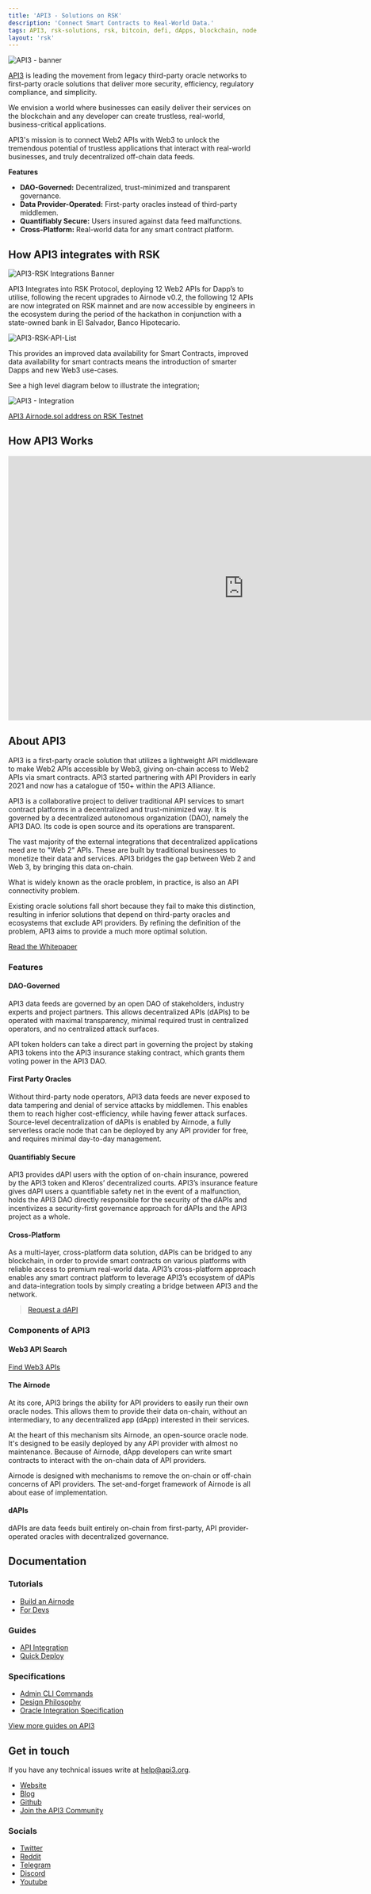 ```yaml
---
title: 'API3 - Solutions on RSK'
description: 'Connect Smart Contracts to Real-World Data.'
tags: API3, rsk-solutions, rsk, bitcoin, defi, dApps, blockchain, node, smart-contracts, oracles
layout: 'rsk'
---
```


![API3 - banner](/assets/img/solutions/api3/api3-banner.png)

[API3](https://api3.org/) is leading the movement from legacy third-party oracle networks to first-party oracle solutions that deliver more security, efficiency, regulatory compliance, and simplicity.

We envision a world where businesses can easily deliver their services on the blockchain and any developer can create trustless, real-world, business-critical applications.

API3's mission is to connect Web2 APIs with Web3 to unlock the tremendous potential of trustless applications that interact with real-world businesses, and truly decentralized off-chain data feeds.


**Features**

- **DAO-Governed:**
Decentralized, trust-minimized and transparent governance.
- **Data Provider-Operated:**
First-party oracles instead of third-party middlemen.
- **Quantifiably Secure:**
Users insured against data feed malfunctions.
- **Cross-Platform:**
Real-world data for any smart contract platform.

## How API3 integrates with RSK

![API3-RSK Integrations Banner](/assets/img/solutions/api3/rsk-api3-integrations-banner.jpg)

API3 Integrates into RSK Protocol, deploying 12 Web2 APIs for Dapp’s to utilise, following the recent upgrades to Airnode v0.2, the following 12 APIs are now integrated on RSK mainnet and are now accessible by engineers in the ecosystem during the period of the hackathon in conjunction with a state-owned bank in El Salvador, Banco Hipotecario.

![API3-RSK-API-List](/assets/img/solutions/api3/rsk-api-list.png)

This provides an improved data availability for Smart Contracts, improved data availability for smart contracts means the introduction of smarter Dapps and new Web3 use-cases.

See a high level diagram below to illustrate the integration;

![API3 - Integration](/assets/img/solutions/api3/rsk-api3-integrations.png)

[API3 Airnode.sol address on RSK Testnet](https://explorer.testnet.rsk.co/address/0x1190a5e1f2afe4c8128fd820a7ac85a95a9e6e3e?__ctab=general)

## How API3 Works

<div class="video-container">
  <iframe width="949" height="534" src="https://www.youtube.com/embed/pWxfLDC78xU" frameborder="0" allow="accelerometer; autoplay; encrypted-media; gyroscope; picture-in-picture" allowfullscreen></iframe>
</div>

## About API3

API3 is a first-party oracle solution that utilizes a lightweight API middleware to make Web2 APIs accessible by Web3, giving on-chain access to Web2 APIs via smart contracts. API3 started partnering with API Providers in early 2021 and now has a catalogue of 150+ within the API3 Alliance.

API3 is a collaborative project to deliver traditional API services to smart contract platforms in a decentralized and trust-minimized way. It is governed by a decentralized autonomous organization (DAO), namely the API3 DAO. Its code is open source and its operations are transparent.

The vast majority of the external integrations that decentralized applications need are to "Web 2" APIs. These are built by traditional businesses to monetize their data and services. API3 bridges the gap between Web 2 and Web 3, by bringing this data on-chain.

What is widely known as the oracle problem, in practice, is also an API connectivity problem.

Existing oracle solutions fall short because they fail to make this distinction, resulting in inferior solutions that depend on third-party oracles and ecosystems that exclude API providers. By refining the definition of the problem, API3 aims to provide a much more optimal solution.

[Read the Whitepaper](https://docs.api3.org/api3-whitepaper-v1.0.1.pdf)

### Features

#### DAO-Governed

API3 data feeds are governed by an open DAO of stakeholders, industry experts and project partners. This allows decentralized APIs (dAPIs) to be operated with maximal transparency, minimal required trust in centralized operators, and no centralized attack surfaces.

API token holders can take a direct part in governing the project by staking API3 tokens into the API3 insurance staking contract, which grants them voting power in the API3 DAO.

#### First Party Oracles

Without third-party node operators, API3 data feeds are never exposed to data tampering and denial of service attacks by middlemen. This enables them to reach higher cost-efficiency, while having fewer attack surfaces. Source-level decentralization of dAPIs is enabled by Airnode, a fully serverless oracle node that can be deployed by any API provider for free, and requires minimal day-to-day management.


#### Quantifiably Secure

API3 provides dAPI users with the option of on-chain insurance, powered by the API3 token and Kleros’ decentralized courts. API3’s insurance feature gives dAPI users a quantifiable safety net in the event of a malfunction, holds the API3 DAO directly responsible for the security of the dAPIs and incentivizes a security-first governance approach for dAPIs and the API3 project as a whole.

#### Cross-Platform

As a multi-layer, cross-platform data solution, dAPIs can be bridged to any blockchain, in order to provide smart contracts on various platforms with reliable access to premium real-world data. API3’s cross-platform approach enables any smart contract platform to leverage API3’s ecosystem of dAPIs and data-integration tools by simply creating a bridge between API3 and the network.

> [Request a dAPI](https://api3dao.typeform.com/to/bxxmcLuY) 

### Components of API3

#### Web3 API Search

[Find Web3 APIs](https://api3.org/apis)

#### The Airnode

At its core, API3 brings the ability for API providers to easily run their own oracle nodes. This allows them to provide their data on-chain, without an intermediary, to any decentralized app (dApp) interested in their services.

At the heart of this mechanism sits Airnode, an open-source oracle node. It's designed to be easily deployed by any API provider with almost no maintenance. Because of Airnode, dApp developers can write smart contracts to interact with the on-chain data of API providers.

Airnode is designed with mechanisms to remove the on-chain or off-chain concerns of API providers. The set-and-forget framework of Airnode is all about ease of implementation.

#### dAPIs

dAPIs are data feeds built entirely on-chain from first-party, API provider-operated oracles with decentralized governance.

## Documentation

### Tutorials

- [Build an Airnode](https://docs.api3.org/airnode/v0.2/grp-providers/guides/build-an-airnode/)
- [For Devs](https://docs.api3.org/airnode/v0.2/grp-developers/)

### Guides

- [API Integration](https://docs.api3.org/airnode/v0.2/grp-providers/guides/build-an-airnode/api-integration.html)
- [Quick Deploy](https://docs.api3.org/airnode/v0.2/grp-providers/tutorial/)

### Specifications

- [Admin CLI Commands](https://docs.api3.org/airnode/v0.2/reference/packages/admin-cli-commands.html)
- [Design Philosophy](https://docs.api3.org/airnode/v0.2/grp-providers/airnode/design-philosophy.html)
- [Oracle Integration Specification](https://docs.api3.org/airnode/v0.2/reference/specifications/ois.html)

[View more guides on API3](https://docs.api3.org/)

## Get in touch

If you have any technical issues write at [help@api3.org](mailto:help@api3.org).

- [Website](https://api3.org/)
- [Blog](https://medium.com/api3)
- [Github](https://github.com/api3dao)
- [Join the API3 Community](https://forum.api3.org/)

### Socials

- [Twitter](https://twitter.com/API3DAO)
- [Reddit](https://www.reddit.com/r/API3/)
- [Telegram](https://t.me/API3DAO) 
- [Discord](https://discord.com/invite/qnRrcfnm5W) 
- [Youtube](https://www.youtube.com/channel/UCCpUthOhahxjdeX9T7t7nJQ)